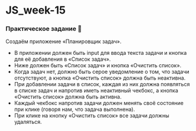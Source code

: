 # JS_week-15
### Практическое задание 💎

Создаём приложение «Планировщик задач».
- В приложении должен быть input для ввода текста задачи и кнопка для её добавления в «Список задач».
- Ниже должен быть «Список задач» и кнопка «Очистить список».
- Когда задач нет, должно быть серое уведомление о том, что задачи отсутствуют, а кнопка «Очистить список» должна быть неактивна.
- При добавлении задачи в список, каждая из них должна появляться в списке задач и напротив иметь неактивный чекбокс, а кнопка «Очистить список» должна быть активна.
- Каждый чекбокс напротив задачи должен менять своё состояние при клике (говоря нам, что задача выполнена).
- При клике на кнопку «Очистить список» все задачи должны удаляться.
